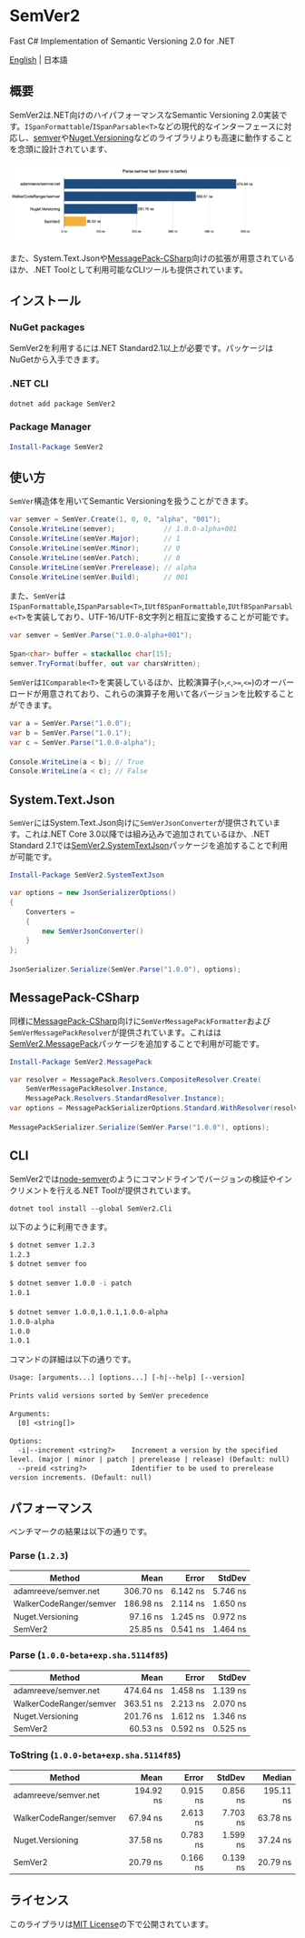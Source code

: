 # SemVer2
 Fast C# Implementation of Semantic Versioning 2.0 for .NET

[English]((./README.md)) | 日本語

## 概要

SemVer2は.NET向けのハイパフォーマンスなSemantic Versioning 2.0実装です。`ISpanFormattable`/`ISpanParsable<T>`などの現代的なインターフェースに対応し、[semver](https://github.com/WalkerCodeRanger/semver)や[Nuget.Versioning](https://www.nuget.org/packages/NuGet.Versioning)などのライブラリよりも高速に動作することを念頭に設計されています、

![img](./docs/images/img-benchmark.png)

また、System.Text.Jsonや[MessagePack-CSharp](https://github.com/MessagePack-CSharp/MessagePack-CSharp)向けの拡張が用意されているほか、.NET Toolとして利用可能なCLIツールも提供されています。

## インストール

### NuGet packages

SemVer2を利用するには.NET Standard2.1以上が必要です。パッケージはNuGetから入手できます。

### .NET CLI

```ps1
dotnet add package SemVer2
```

### Package Manager

```ps1
Install-Package SemVer2
```

## 使い方

`SemVer`構造体を用いてSemantic Versioningを扱うことができます。

```cs
var semver = SemVer.Create(1, 0, 0, "alpha", "001");
Console.WriteLine(semver);            // 1.0.0-alpha+001
Console.WriteLine(semVer.Major);      // 1
Console.WriteLine(semVer.Minor);      // 0
Console.WriteLine(semVer.Patch);      // 0
Console.WriteLine(semVer.Prerelease); // alpha
Console.WriteLine(semVer.Build);      // 001
```

また、`SemVer`は`ISpanFormattable`,`ISpanParsable<T>`,`IUtf8SpanFormattable`,`IUtf8SpanParsable<T>`を実装しており、UTF-16/UTF-8文字列と相互に変換することが可能です。

```cs
var semver = SemVer.Parse("1.0.0-alpha+001");

Span<char> buffer = stackalloc char[15];
semver.TryFormat(buffer, out var charsWritten);
```

`SemVer`は`IComparable<T>`を実装しているほか、比較演算子(`>`,`<`,`>=`,`<=`)のオーバーロードが用意されており、これらの演算子を用いて各バージョンを比較することができます。

```cs
var a = SemVer.Parse("1.0.0");
var b = SemVer.Parse("1.0.1");
var c = SemVer.Parse("1.0.0-alpha");

Console.WriteLine(a < b); // True
Console.WriteLine(a < c); // False
```

## System.Text.Json

`SemVer`にはSystem.Text.Json向けに`SemVerJsonConverter`が提供されています。これは.NET Core 3.0以降では組み込みで追加されているほか、.NET Standard 2.1では[SemVer2.SystemTextJson](https://www.nuget.org/packages/SemVer2.SystemTextJson/)パッケージを追加することで利用が可能です。

```ps1
Install-Package SemVer2.SystemTextJson
```

```cs
var options = new JsonSerializerOptions()
{
    Converters =
    {
        new SemVerJsonConverter()
    }
};

JsonSerializer.Serialize(SemVer.Parse("1.0.0"), options);
```

## MessagePack-CSharp

同様に[MessagePack-CSharp](https://github.com/MessagePack-CSharp/MessagePack-CSharp)向けに`SemVerMessagePackFormatter`および`SemVerMessagePackResolver`が提供されています。これはは[SemVer2.MessagePack](https://www.nuget.org/packages/SemVer2.MessagePack/)パッケージを追加することで利用が可能です。

```ps1
Install-Package SemVer2.MessagePack
```

```cs
var resolver = MessagePack.Resolvers.CompositeResolver.Create(
    SemVerMessagePackResolver.Instance,
    MessagePack.Resolvers.StandardResolver.Instance);
var options = MessagePackSerializerOptions.Standard.WithResolver(resolver);

MessagePackSerializer.Serialize(SemVer.Parse("1.0.0"), options);
```

## CLI

SemVer2では[node-semver](https://github.com/npm/node-semver)のようにコマンドラインでバージョンの検証やインクリメントを行える.NET Toolが提供されています。

```
dotnet tool install --global SemVer2.Cli
```

以下のように利用できます。

```bash
$ dotnet semver 1.2.3
1.2.3
$ dotnet semver foo

$ dotnet semver 1.0.0 -i patch
1.0.1

$ dotnet semver 1.0.0,1.0.1,1.0.0-alpha
1.0.0-alpha
1.0.0
1.0.1
```

コマンドの詳細は以下の通りです。

```
Usage: [arguments...] [options...] [-h|--help] [--version]

Prints valid versions sorted by SemVer precedence

Arguments:
  [0] <string[]>

Options:
  -i|--increment <string?>    Increment a version by the specified level. (major | minor | patch | prerelease | release) (Default: null)
  --preid <string?>           Identifier to be used to prerelease version increments. (Default: null)
```

## パフォーマンス

ベンチマークの結果は以下の通りです。

### Parse (`1.2.3`)

| Method                  |      Mean |    Error |   StdDev |
| ----------------------- | --------: | -------: | -------: |
| adamreeve/semver.net    | 306.70 ns | 6.142 ns | 5.746 ns |
| WalkerCodeRanger/semver | 186.98 ns | 2.114 ns | 1.650 ns |
| Nuget.Versioning        |  97.16 ns | 1.245 ns | 0.972 ns |
| SemVer2                 |  25.85 ns | 0.541 ns | 1.464 ns |

### Parse (`1.0.0-beta+exp.sha.5114f85`)

| Method                  |      Mean |    Error |   StdDev |
| ----------------------- | --------: | -------: | -------: |
| adamreeve/semver.net    | 474.64 ns | 1.458 ns | 1.139 ns |
| WalkerCodeRanger/semver | 363.51 ns | 2.213 ns | 2.070 ns |
| Nuget.Versioning        | 201.76 ns | 1.612 ns | 1.346 ns |
| SemVer2                 |  60.53 ns | 0.592 ns | 0.525 ns |

### ToString (`1.0.0-beta+exp.sha.5114f85`)

| Method                  |      Mean |    Error |   StdDev |    Median |
| ----------------------- | --------: | -------: | -------: | --------: |
| adamreeve/semver.net    | 194.92 ns | 0.915 ns | 0.856 ns | 195.11 ns |
| WalkerCodeRanger/semver |  67.94 ns | 2.613 ns | 7.703 ns |  63.78 ns |
| Nuget.Versioning        |  37.58 ns | 0.783 ns | 1.599 ns |  37.24 ns |
| SemVer2                 |  20.79 ns | 0.166 ns | 0.139 ns |  20.79 ns |

## ライセンス

このライブラリは[MIT License](./LICENSE)の下で公開されています。
